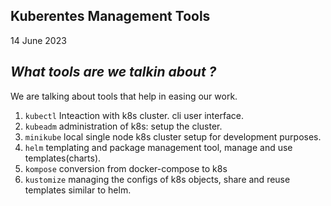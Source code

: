 ## Kuberentes Management Tools
14 June 2023

***What tools are we talkin about ?***
---

We are talking about tools that help in easing our work.

1. ```kubectl``` Inteaction with k8s cluster. cli user interface.
2. ```kubeadm``` administration of k8s: setup the cluster.
3. ```minikube``` local single node k8s cluster setup for development purposes.
4. ```helm``` templating and package management tool, manage and use templates(charts).
5. ```kompose``` conversion from docker-compose to k8s
6. ```kustomize``` managing the configs of k8s objects, share and reuse templates similar to helm.


